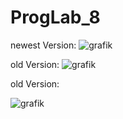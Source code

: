 # ProgLab_8
newest Version:
![grafik](https://github.com/gktn-i/ProgLab_8/assets/131660863/d394a994-4659-477a-8457-4c6fb447ceda)



old Version:
![grafik](https://github.com/gktn-i/ProgLab_8/assets/131660863/142f8405-d8da-4c06-ba71-7de3ab7b68da)




old Version:

![grafik](https://github.com/gktn-i/ProgLab_8/assets/131660863/f479410e-3a04-4747-9aef-726935dc6309)



